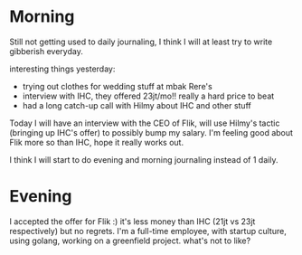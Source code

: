 # Morning
Still not getting used to daily journaling, I think I will at least try to write gibberish everyday.

interesting things yesterday:
- trying out clothes for wedding stuff at mbak Rere's
- interview with IHC, they offered 23jt/mo!! really a hard price to beat
- had a long catch-up call with Hilmy about IHC and other stuff

Today I will have an interview with the CEO of Flik, will use Hilmy's tactic (bringing up IHC's offer) to possibly bump my salary. I'm feeling good about Flik more so than IHC, hope it really works out.

I think I will start to do evening and morning journaling instead of 1 daily.

# Evening
I accepted the offer for Flik :) it's less money than IHC (21jt vs 23jt respectively) but no regrets. I'm a full-time employee, with startup culture, using golang, working on a greenfield project. what's not to like?